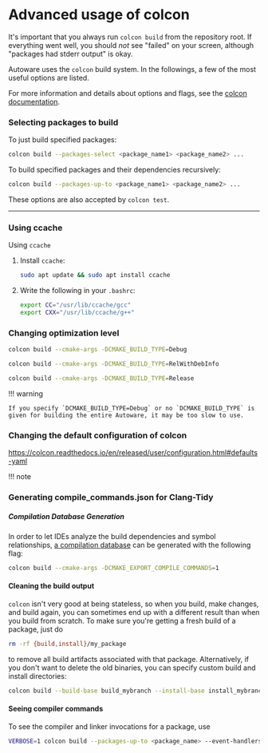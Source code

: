 # Advanced usage of colcon

It's important that you always run `colcon build` from the repository root. If everything went well, you should _not_ see "failed" on your screen, although "packages had stderr output" is okay.

Autoware uses the `colcon` build system.
In the followings, a few of the most useful options are listed.

For more information and details about options and flags, see the [colcon documentation](https://colcon.readthedocs.io/).

### Selecting packages to build

To just build specified packages:

```bash
colcon build --packages-select <package_name1> <package_name2> ...
```

To build specified packages and their dependencies recursively:

```bash
colcon build --packages-up-to <package_name1> <package_name2> ...
```

These options are also accepted by `colcon test`.

---

### Using ccache

Using `ccache`

1. Install `ccache`:

   ```bash
   sudo apt update && sudo apt install ccache
   ```

2. Write the following in your `.bashrc`:

   ```bash
   export CC="/usr/lib/ccache/gcc"
   export CXX="/usr/lib/ccache/g++"
   ```

### Changing optimization level

```bash
colcon build --cmake-args -DCMAKE_BUILD_TYPE=Debug
```

```bash
colcon build --cmake-args -DCMAKE_BUILD_TYPE=RelWithDebInfo
```

```bash
colcon build --cmake-args -DCMAKE_BUILD_TYPE=Release
```

!!! warning

    If you specify `DCMAKE_BUILD_TYPE=Debug` or no `DCMAKE_BUILD_TYPE` is given for building the entire Autoware, it may be too slow to use.

### Changing the default configuration of colcon

https://colcon.readthedocs.io/en/released/user/configuration.html#defaults-yaml

!!! note

### Generating compile_commands.json for Clang-Tidy

##### Compilation Database Generation

In order to let IDEs analyze the build dependencies and symbol relationships, [a compilation database](https://colcon.readthedocs.io/en/released/user/how-to.html#cmake-packages-generating-compile-commands-json)
can be generated with the following flag:

```bash
colcon build --cmake-args -DCMAKE_EXPORT_COMPILE_COMMANDS=1
```

#### Cleaning the build output

`colcon` isn't very good at being stateless, so when you build, make changes, and build again, you can sometimes end up with a different result than when you build from scratch. To make sure you're getting a fresh build of a package, just do

```bash
rm -rf {build,install}/my_package
```

to remove all build artifacts associated with that package. Alternatively, if you don't want to delete the old binaries, you can specify custom build and install directories:

```bash
colcon build --build-base build_mybranch --install-base install_mybranch
```

#### Seeing compiler commands

To see the compiler and linker invocations for a package, use

```bash
VERBOSE=1 colcon build --packages-up-to <package_name> --event-handlers console_direct+
```
